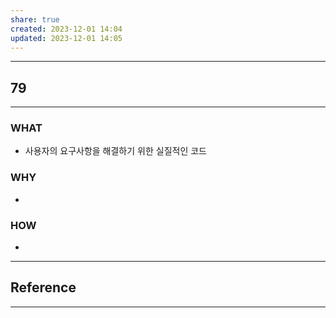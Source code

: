 ```yaml
---
share: true
created: 2023-12-01 14:04
updated: 2023-12-01 14:05
---
```


---
## 79
---
### WHAT
- 사용자의 요구사항을 해결하기 위한 실질적인 코드
### WHY
- 
### HOW
- 
---






## Reference
---
